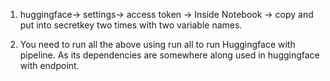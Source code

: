 1. huggingface-> settings-> access token -> 
 Inside Notebook -> copy and put into secretkey two times with two variable names.

2. You need to run all the above using run all to run Huggingface with pipeline. As its dependencies are somewhere along used in huggingface with endpoint.
